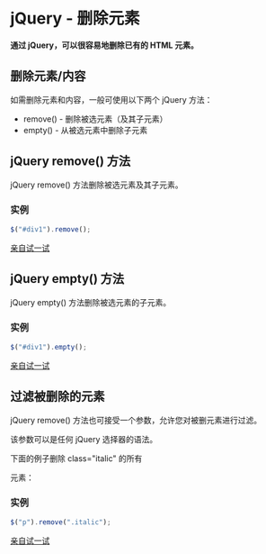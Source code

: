 # jQuery - 删除元素



**通过 jQuery，可以很容易地删除已有的 HTML 元素。**

## 删除元素/内容

如需删除元素和内容，一般可使用以下两个 jQuery 方法：

- remove() - 删除被选元素（及其子元素）
- empty() - 从被选元素中删除子元素

## jQuery remove() 方法

jQuery remove() 方法删除被选元素及其子元素。

### 实例

```js
$("#div1").remove();
```

[亲自试一试](https://www.w3school.com.cn/tiy/t.asp?f=jquery_dom_remove)

## jQuery empty() 方法

jQuery empty() 方法删除被选元素的子元素。

### 实例

```js
$("#div1").empty();
```

[亲自试一试](https://www.w3school.com.cn/tiy/t.asp?f=jquery_dom_empty)

## 过滤被删除的元素

jQuery remove() 方法也可接受一个参数，允许您对被删元素进行过滤。

该参数可以是任何 jQuery 选择器的语法。

下面的例子删除 class="italic" 的所有 <p> 元素：

### 实例

```js
$("p").remove(".italic");
```

[亲自试一试](https://www.w3school.com.cn/tiy/t.asp?f=jquery_dom_remove2)